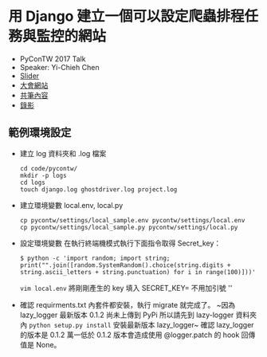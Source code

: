 # 用 Django 建立一個可以設定爬蟲排程任務與監控的網站

+ PyConTW 2017 Talk
+ Speaker: Yi-Chieh Chen
+ [Slider](http://chairco.github.io/2017_PyConTW_Talk/#cover)
+ [大會網站](https://tw.pycon.org/2017/events/talk/314386410792550475/)
+ [共筆內容](http://beta.hackfoldr.org/pycontw2017/https%253A%252F%252Fhackmd.io%252Fs%252FSJlQavv1b)
+ [錄影](https://www.youtube.com/watch?v=Ljs9e0kI7Ow)

## 範例環境設定
+ 建立 log 資料夾和 .log 檔案
    ```shell
    cd code/pycontw/
    mkdir -p logs
    cd logs
    touch django.log ghostdriver.log project.log
    ```

+ 建立環境變數 local.env, local.py
    ```shell
    cp pycontw/settings/local_sample.env pycontw/settings/local.env
    cp pycontw/settings/local_sample.py pycontw/settings/local.py
    ```

+ 設定環境變數
    在執行終端機模式執行下面指令取得 Secret_key：
    ```shell
    $ python -c 'import random; import string; print("".join([random.SystemRandom().choice(string.digits + string.ascii_letters + string.punctuation) for i in range(100)]))'
    ```
    `vim local.env` 將剛剛產生的 key 填入 SECRET_KEY= 不用加引號 ''

+ 確認 requirments.txt 內套件都安裝，執行 migrate 就完成了。
    ~因為 lazy_logger 最新版本 0.1.2 尚未上傳到 PyPi 所以請先到 lazy-logger 資料夾內 `python setup.py install` 安裝最新版本 lazy_logger~ 確認 lazy_logger 的版本是 0.1.2 萬一低於 0.1.2 版本會造成使用 @logger.patch 的 hook 回傳值是 None。

